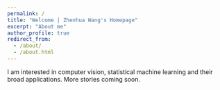 ```yaml
---
permalink: /
title: "Welcome | Zhenhua Wang's Homepage"
excerpt: "About me"
author_profile: true
redirect_from: 
  - /about/
  - /about.html
---
```


I am interested in computer vision, statistical machine learning and their broad applications. More stories coming soon.
